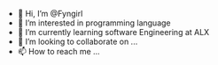 - 👋 Hi, I’m @Fyngirl
- 👀 I’m interested in programming language 
- 🌱 I’m currently learning software Engineering at ALX
- 💞️ I’m looking to collaborate on ...
- 📫 How to reach me ...

<!---
Fyngirl/Fyngirl is a ✨ special ✨ repository because its `README.md` (this file) appears on your GitHub profile.
You can click the Preview link to take a look at your changes.
--->
